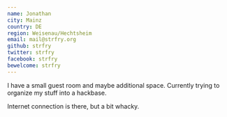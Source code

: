 ```yaml
---
name: Jonathan
city: Mainz
country: DE
region: Weisenau/Hechtsheim
email: mail@strfry.org
github: strfry
twitter: strfry
facebook: strfry
bewelcome: strfry
---
```


I have a small guest room and maybe additional space.
Currently trying to organize my stuff into a hackbase.

Internet connection is there, but a bit whacky.
